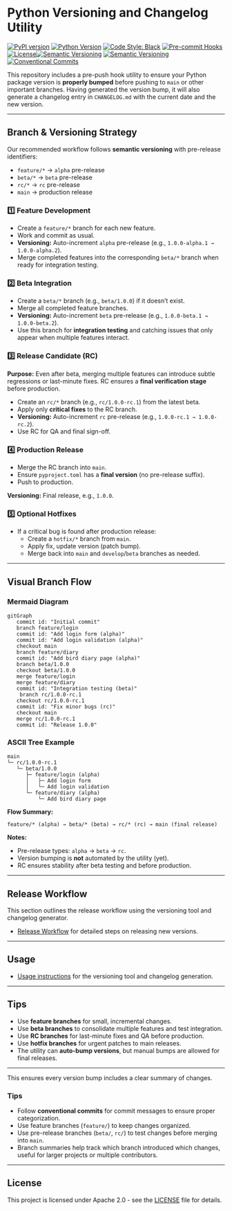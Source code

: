# Python Versioning and Changelog Utility


[![PyPI version](https://img.shields.io/pypi/v/semantic-versioning-utility.svg)](https://pypi.org/project/semantic-versioning-utility/)
[![Python Version](https://img.shields.io/badge/python-3.11%2B-blue.svg)](https://www.python.org/downloads/)
[![Code Style: Black](https://img.shields.io/badge/code%20style-black-000000.svg)](https://github.com/psf/black)
[![Pre-commit Hooks](https://img.shields.io/badge/pre--commit-enabled-brightgreen?logo=pre-commit)](https://pre-commit.com/)
[![License](https://img.shields.io/badge/License-Apache%202.0-blue.svg)](LICENSE)[![Semantic Versioning](https://img.shields.io/badge/semantic%20versioning-2.0.0-green.svg)](https://semver.org/)
[![Semantic Versioning](https://img.shields.io/badge/semantic%20versioning-2.0.0-green.svg)](https://semver.org/)
[![Conventional Commits](https://img.shields.io/badge/conventional%20commits-1.0.0-lightgrey.svg)](https://www.conventionalcommits.org/)

This repository includes a pre-push hook utility to ensure your Python package version is **properly bumped** before pushing to `main` or other important branches.
Having generated the version bump, it will also generate a changelog entry in `CHANGELOG.md` with the current date and the new version.

---

## Branch & Versioning Strategy

Our recommended workflow follows **semantic versioning** with pre-release identifiers:

- `feature/*` → `alpha` pre-release
- `beta/*` → `beta` pre-release
- `rc/*` → `rc` pre-release
- `main` → production release

### 1️⃣ Feature Development

- Create a `feature/*` branch for each new feature.
- Work and commit as usual.
- **Versioning:** Auto-increment `alpha` pre-release (e.g., `1.0.0-alpha.1 → 1.0.0-alpha.2`).
- Merge completed features into the corresponding `beta/*` branch when ready for integration testing.

### 2️⃣ Beta Integration

- Create a `beta/*` branch (e.g., `beta/1.0.0`) if it doesn’t exist.
- Merge all completed feature branches.
- **Versioning:** Auto-increment `beta` pre-release (e.g., `1.0.0-beta.1 → 1.0.0-beta.2`).
- Use this branch for **integration testing** and catching issues that only appear when multiple features interact.

### 3️⃣ Release Candidate (RC)

**Purpose:** Even after beta, merging multiple features can introduce subtle regressions or last-minute fixes. RC ensures a **final verification stage** before production.

- Create an `rc/*` branch (e.g., `rc/1.0.0-rc.1`) from the latest beta.
- Apply only **critical fixes** to the RC branch.
- **Versioning:** Auto-increment `rc` pre-release (e.g., `1.0.0-rc.1 → 1.0.0-rc.2`).
- Use RC for QA and final sign-off.

### 4️⃣ Production Release

- Merge the RC branch into `main`.
- Ensure `pyproject.toml` has a **final version** (no pre-release suffix).
- Push to production.

**Versioning:** Final release, e.g., `1.0.0`.

### 5️⃣ Optional Hotfixes

- If a critical bug is found after production release:
  - Create a `hotfix/*` branch from `main`.
  - Apply fix, update version (patch bump).
  - Merge back into `main` and `develop`/`beta` branches as needed.

---

## Visual Branch Flow

### Mermaid Diagram

```mermaid
gitGraph
   commit id: "Initial commit"
   branch feature/login
   commit id: "Add login form (alpha)"
   commit id: "Add login validation (alpha)"
   checkout main
   branch feature/diary
   commit id: "Add bird diary page (alpha)"
   branch beta/1.0.0
   checkout beta/1.0.0
   merge feature/login
   merge feature/diary
   commit id: "Integration testing (beta)"
    branch rc/1.0.0-rc.1
   checkout rc/1.0.0-rc.1
   commit id: "Fix minor bugs (rc)"
   checkout main
   merge rc/1.0.0-rc.1
   commit id: "Release 1.0.0"
````

### ASCII Tree Example

```
main
└─ rc/1.0.0-rc.1
   └─ beta/1.0.0
      ├─ feature/login (alpha)
      │   ├─ Add login form
      │   └─ Add login validation
      └─ feature/diary (alpha)
          └─ Add bird diary page
```

**Flow Summary:**

```
feature/* (alpha) → beta/* (beta) → rc/* (rc) → main (final release)
```

**Notes:**

* Pre-release types: `alpha` → `beta` → `rc`.
* Version bumping is **not** automated by the utility (yet).
* RC ensures stability after beta testing and before production.

---

## Release Workflow

This section outlines the release workflow using the versioning tool and changelog generator.
* [Release Workflow](RELEASE_WORKFLOW.md) for detailed steps on releasing new versions.

---

## Usage

* [Usage instructions](USAGE.md) for the versioning tool and changelog generation.
---

## Tips

* Use **feature branches** for small, incremental changes.
* Use **beta branches** to consolidate multiple features and test integration.
* Use **RC branches** for last-minute fixes and QA before production.
* Use **hotfix branches** for urgent patches to main releases.
* The utility can **auto-bump versions**, but manual bumps are allowed for final releases.

---

This ensures every version bump includes a clear summary of changes.

### Tips

* Follow **conventional commits** for commit messages to ensure proper categorization.
* Use feature branches (`feature/`) to keep changes organized.
* Use pre-release branches (`beta/`, `rc/`) to test changes before merging into `main`.
* Branch summaries help track which branch introduced which changes, useful for larger projects or multiple contributors.


---
## License
This project is licensed under Apache 2.0 - see the [LICENSE](LICENSE) file for details.
